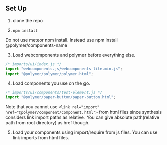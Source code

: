 ##  Set Up

1. clone the repo

2. `npm install`

Do not use meteor npm install. Instead use npm install @polymer/components-name

3. Load webcomponents and polymer before everything else.

```js
/* imports/ui/index.js */
import "webcomponents.js/webcomponents-lite.min.js";
import "@polymer/polymer/polymer.html";

```

4. Load components you use on the go.

```js
/* imports/ui/components/test-element.js */
import "@polymer/paper-button/paper-button.html";

```

Note that you cannot use `<link rel="import" href="@polymer/component/component.html">` from html files since synthesis considers link import paths as relative. You can give absolute path(relative path from root directory) as href though.

5. Load your components using import/require from js files. You can use link imports from html files.
